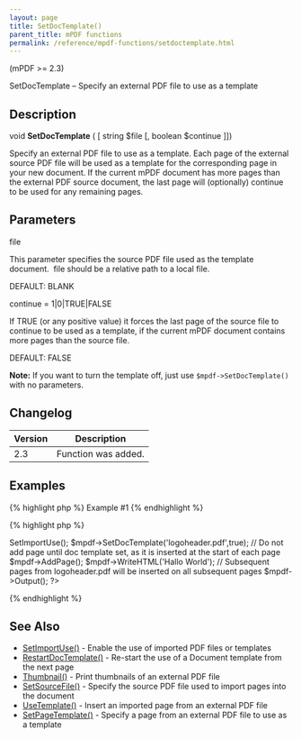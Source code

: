 ```yaml
---
layout: page
title: SetDocTemplate()
parent_title: mPDF functions
permalink: /reference/mpdf-functions/setdoctemplate.html
---
```


<div id="bpmbook" class="bpmbook" style="direction:ltr;">
<div class="topic_user_field">
<div id="U0">
<p>(mPDF &gt;= 2.3)</p>
<p>SetDocTemplate – Specify an external PDF file to use as a template</p>
<h2>Description</h2>

<div class="alert alert-info" role="alert">void <b>SetDocTemplate</b> ( [ string <span class="parameter">$file</span> [, boolean <span class="parameter">$continue</span> ]])</div>
<p>Specify an external PDF file to use as a template. Each page of the external source PDF file will be used as a template for the corresponding page in your new document. If the current mPDF document has more pages than the external PDF source document, the last page will (optionally) continue to be used for any remaining pages.</p>
<h2>Parameters</h2>
<p class="manual_param_dt"><span class="parameter">file</span></p>
<p class="manual_param_dd">This parameter specifies the source PDF file used as the template document.&nbsp; <span class="parameter">file</span> should be a relative path to a local file.

<span class="smallblock">DEFAULT</span>: <span class="smallblock">BLANK</span></p>
<p class="manual_param_dt"><span class="parameter">continue</span> = 1|0|<span class="smallblock">TRUE</span>|<span class="smallblock">FALSE</span></p>
<p class="manual_param_dd">If <span class="smallblock">TRUE</span> (or any positive value) it forces the last page of the source file to continue to be used as a template, if the current mPDF document contains more pages than the source file.

<span class="smallblock">DEFAULT</span>: <span class="smallblock">FALSE</span></p>

<div class="alert alert-info" role="alert"><b>Note:</b> If you want to turn the template off, just use <code>$mpdf-&gt;SetDocTemplate()</code> with no parameters.</div>
<h2>Changelog</h2>
<table class="bpmTopic"> <thead>
<tr> <th>Version</th><th>Description</th> </tr>
</thead> <tbody>
<tr>
<td>2.3</td>
<td>Function was added.</td>
</tr>
</tbody> </table>
<h2>Examples</h2>

{% highlight php %}
Example #1
{% endhighlight %}

{% highlight php %}
<?php

<?php

include("../mpdf.php");

$mpdf=new mPDF(); 

$mpdf->SetImportUse(); 

$mpdf->SetDocTemplate('logoheader.pdf',true); 

// Do not add page until doc template set, as it is inserted at the start of each page

$mpdf->AddPage();

$mpdf->WriteHTML('Hallo World');

// Subsequent pages from logoheader.pdf will be inserted on all subsequent pages

$mpdf->Output();

?>
{% endhighlight %}

<h2>See Also</h2>
<ul>
<li><a href="/reference/mpdf-functions/setimportuse.html">SetImportUse()</a> - Enable the use of imported PDF files or templates</li>
<li><a href="/reference/mpdf-functions/restartdoctemplate.html">RestartDocTemplate()</a> - Re-start the use of a Document template from the next page</li>
<li><a href="/reference/mpdf-functions/thumbnail.html">Thumbnail()</a> - Print thumbnails of an external PDF file

</li>
<li><a href="/reference/mpdf-functions/setsourcefile.html">SetSourceFile()</a> - Specify the source PDF file used to import pages into the document

</li>
<li><a href="/reference/mpdf-functions/usetemplate.html">UseTemplate()</a> - Insert an imported page from an external PDF file</li>
<li><a href="/reference/mpdf-functions/setpagetemplate.html">SetPageTemplate()</a> - Specify a page from an external PDF file to use as a template

</li>
</ul>
<p>&nbsp;</p>
</div>
</div>


